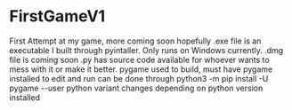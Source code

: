 # FirstGameV1
First Attempt at my game, more coming soon hopefully
.exe file is an executable I built through pyintaller. Only runs on Windows currently.
.dmg file is coming soon 
.py has source code available for whoever wants to mess with it or make it better.
pygame used to build, must have pygame installed to edit and run
  can be done through 
      python3 -m pip install -U pygame --user
    python variant changes depending on python version installed
  
